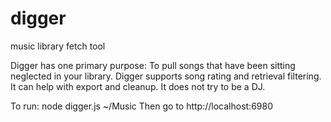 # digger
music library fetch tool

Digger has one primary purpose: To pull songs that have been sitting
neglected in your library.  Digger supports song rating and retrieval
filtering.  It can help with export and cleanup.  It does not try to be a
DJ.

To run:
    node digger.js ~/Music
Then go to http://localhost:6980



